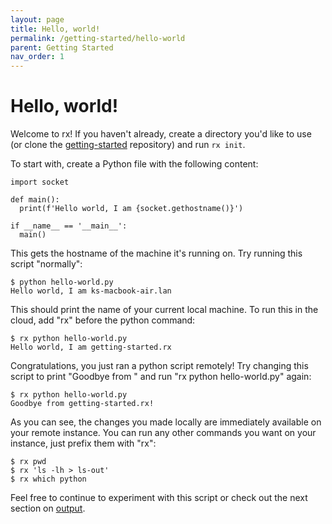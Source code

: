 ```yaml
---
layout: page
title: Hello, world!
permalink: /getting-started/hello-world
parent: Getting Started
nav_order: 1
---
```


# Hello, world!

Welcome to rx! If you haven't already, create a directory you'd like to use
(or clone the [getting-started](https://github.com/run-rx/getting-started)
repository) and run `rx init`.

To start with, create a Python file with the following content:

    import socket

    def main():
      print(f'Hello world, I am {socket.gethostname()}')

    if __name__ == '__main__':
      main()

This gets the hostname of the machine it's running on. Try running this script
"normally":

    $ python hello-world.py
    Hello world, I am ks-macbook-air.lan

This should print the name of your current local machine. To run this in the
cloud, add "rx" before the python command:

    $ rx python hello-world.py
    Hello world, I am getting-started.rx

Congratulations, you just ran a python script remotely! Try changing this
script to print "Goodbye from <hostname>" and run "rx python hello-world.py"
again:

    $ rx python hello-world.py
    Goodbye from getting-started.rx!

As you can see, the changes you made locally are immediately available on your
remote instance. You can run any other commands you want on your instance, just
prefix them with "rx":

    $ rx pwd
    $ rx 'ls -lh > ls-out'
    $ rx which python

Feel free to continue to experiment with this script or check out the next
section on [output](/getting-started/output).
